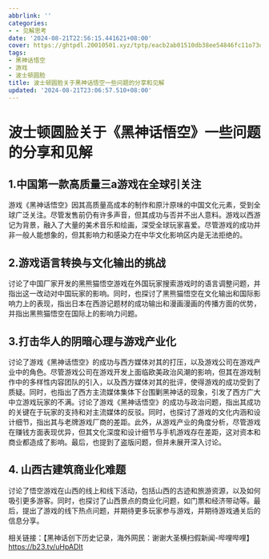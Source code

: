 ```yaml
---
abbrlink: ''
categories:
- - 见解思考
date: '2024-08-21T22:56:15.441621+08:00'
cover: https://ghtpdl.20010501.xyz/tptp/eacb2ab01510db38ee54846fc11o73q5.JPG
tags:
- 黑神话悟空
- 游戏
- 波士顿圆脸
title: 波士顿圆脸关于黑神话悟空一些问题的分享和见解
updated: '2024-08-21T23:06:57.510+08:00'
---
```

# 波士顿圆脸关于《黑神话悟空》一些问题的分享和见解

## 1.中国第一款高质量三a游戏在全球引关注

游戏《黑神话悟空》因其高质量高成本的制作和原汁原味的中国文化元素，受到全球广泛关注。尽管发售前仍有许多声音，但其成功与否并不出人意料。游戏以西游记为背景，融入了大量的美术音乐和绘画，深受全球玩家喜爱。尽管游戏的成功并非一般人能想象的，但其影响力和感染力在中华文化影响区内是无法拒绝的。

## 2.游戏语言转换与文化输出的挑战

讨论了中国厂家开发的黑熊猫悟空游戏在外国玩家搜索游戏时的语言调整问题，并指出这一改动对中国玩家的影响。同时，也探讨了黑熊猫悟空在文化输出和国际影响力上的表现，指出日本在西游记题材的成功输出和漫画漫画的传播方面的优势，并指出黑熊猫悟空在国际上的影响力问题。

## 3.打击华人的阴暗心理与游戏产业化

讨论了游戏《黑神话悟空》的成功与西方媒体对其的打压，以及游戏公司在游戏产业中的角色。尽管游戏公司在游戏开发上面临欧美政治风潮的影响，但其在游戏制作中的多样性内容团队的引入，以及西方媒体对其的批评，使得游戏的成功受到了质疑。同时，也指出了西方主流媒体集体下台围剿黑神话的现象，引发了西方广大中立游戏玩家的不满。讨论了游戏《黑神话悟空》的成功与政治问题，指出其成功的关键在于玩家的支持和对主流媒体的反驳。同时，也探讨了游戏的文化内涵和设计细节，指出其与老牌游戏厂商的差距。此外，从游戏产业的角度分析，尽管游戏在赚钱方面表现优异，但其文化深度和设计细节与手机游戏存在差距，这对资本和商业都造成了影响。最后，也提到了盗版问题，但并未展开深入讨论。

## 4. 山西古建筑商业化难题

讨论了悟空游戏在山西的线上和线下活动，包括山西的古迹和旅游资源，以及如何吸引更多游客。同时，也探讨了山西景点的商业化问题，如门票和经济带动等。最后，提出了游戏的线下热点问题，并期待更多玩家参与游戏，并期待游戏通关后的信息分享。

相关链接：【黑神话创下历史记录，海外网民：谢谢大圣横扫假新闻-哔哩哔哩】 https://b23.tv/uHpADIt
